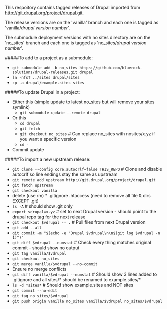 This respoitory contains tagged releases of Drupal imported from http://git.drupal.org/project/drupal.git.

The release versions are on the 'vanilla' branch and each one is tagged as 'vanilla/*drupal version number*'.

The submodule deployment versions with no sites directory are on the 'no_sites' branch and each one is tagged as 'no_sites/*drupal version number*'.

#####To add to a project as a submodule:

* `git submodule add -b no_sites https://github.com/bluerock-solutions/drupal-releases.git drupal`
* `ln -nfsT ../sites drupal/sites`
* `cp -a drupal/example.sites sites`

#####To update Drupal in a project:

* Either this (simple update to latest no_sites but will remove your sites symlink)
    * `git submodule update --remote drupal`
* Or this
    * `cd drupal`
    * `git fetch`
    * `git checkout no_sites` # Can replace no_sites with nosites/x.yz if you want a specific version
    * `cd -`
* Commit update

#####To import a new upstream release:

* `git clone --config core.autocrlf=false THIS_REPO` # Clone and disable autocrlf so line endings stay the same as upstream
* `git remote add upstream http://git.drupal.org/project/drupal.git`
* `git fetch upstream`
* `git checkout vanilla`
* delete (use rm) * .gitignore .htaccess (need to remove all file & dirs EXCEPT .git)
* `ls -A` # should show .git only
* `export vdrupal=x.yz` # set to next Drupal version - should point to the drupal repo tag for the next release
* `git checkout $vdrupal -- .` # Pull files from next Drupal version
* `git add --all`
* `git commit -m "$(echo -e "Drupal $vdrupal\n\n$(git log $vdrupal -n 1)")"`
* `git diff $vdrupal --numstat` # Check every thing matches original commit - should show no output
* `git tag vanilla/$vdrupal`
* `git checkout no_sites`
* `git merge vanilla/$vdrupal --no-commit`
* Ensure no merge conflicts
* `git diff vanilla/$vdrupal --numstat` # Should show 3 lines added to .gitignore and all sites/* should be renamed to example.sites/*
* `ls -d *sites*` # Should show example.sites and NOT sites
* `git commit --no-edit`
* `git tag no_sites/$vdrupal`
* `git push origin vanilla no_sites vanilla/$vdrupal no_sites/$vdrupal`

